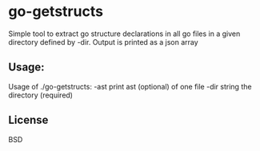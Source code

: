 # go-getstructs 

Simple tool to extract go structure declarations in all go files in a given directory defined by -dir. Output is printed as a json array

## Usage:

Usage of ./go-getstructs:
  -ast
        print ast (optional) of one file
  -dir string
        the directory (required)

## License

BSD
